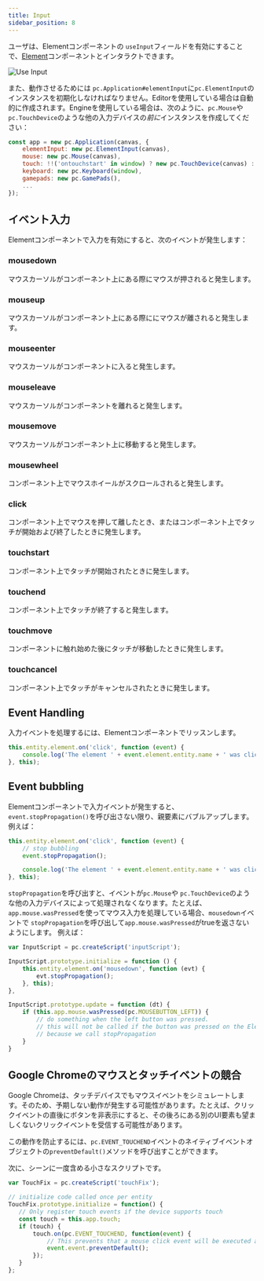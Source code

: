 ```yaml
---
title: Input
sidebar_position: 8
---
```


ユーザは、Elementコンポーネントの `useInput`フィールドを有効にすることで、[Element][1]コンポーネントとインタラクトできます。

![Use Input](/img/user-manual/assets/fonts/use-input.png)

また、動作させるためには `pc.Application#elementInput`に`pc.ElementInput`のインスタンスを初期化しなければなりません。Editorを使用している場合は自動的に作成されます。Engineを使用している場合は、次のように、`pc.Mouse`や`pc.TouchDevice`のような他の入力デバイスの*前に*インスタンスを作成してください：

```javascript
const app = new pc.Application(canvas, {
    elementInput: new pc.ElementInput(canvas),
    mouse: new pc.Mouse(canvas),
    touch: !!('ontouchstart' in window) ? new pc.TouchDevice(canvas) : null,
    keyboard: new pc.Keyboard(window),
    gamepads: new pc.GamePads(),
    ...
});
```

## イベント入力

Elementコンポーネントで入力を有効にすると、次のイベントが発生します：

### mousedown

マウスカーソルがコンポーネント上にある際にマウスが押されると発生します。

### mouseup

マウスカーソルがコンポーネント上にある際ににマウスが離されると発生します。

### mouseenter

マウスカーソルがコンポーネントに入ると発生します。

### mouseleave

マウスカーソルがコンポーネントを離れると発生します。

### mousemove

マウスカーソルがコンポーネント上に移動すると発生します。

### mousewheel

コンポーネント上でマウスホイールがスクロールされると発生します。

### click

コンポーネント上でマウスを押して離したとき、またはコンポーネント上でタッチが開始および終了したときに発生します。

### touchstart

コンポーネント上でタッチが開始されたときに発生します。

### touchend

コンポーネント上でタッチが終了すると発生します。

### touchmove

コンポーネントに触れ始めた後にタッチが移動したときに発生します。

### touchcancel

コンポーネント上でタッチがキャンセルされたときに発生します。

## Event Handling

入力イベントを処理するには、Elementコンポーネントでリッスンします。

```javascript
this.entity.element.on('click', function (event) {
    console.log('The element ' + event.element.entity.name + ' was clicked.');
}, this);
```

## Event bubbling

Elementコンポーネントで入力イベントが発生すると、 `event.stopPropagation()`を呼び出さない限り、親要素にバブルアップします。 例えば：

```javascript
this.entity.element.on('click', function (event) {
    // stop bubbling
    event.stopPropagation();

    console.log('The element ' + event.element.entity.name + ' was clicked.');
}, this);
```

`stopPropagation`を呼び出すと、イベントが`pc.Mouse`や `pc.TouchDevice`のような他の入力デバイスによって処理されなくなります。たとえば、`app.mouse.wasPressed`を使ってマウス入力を処理している場合、`mousedown`イベントで `stopPropagation`を呼び出して`app.mouse.wasPressed`がtrueを返さないようにします。 例えば：

```javascript
var InputScript = pc.createScript('inputScript');

InputScript.prototype.initialize = function () {
    this.entity.element.on('mousedown', function (evt) {
        evt.stopPropagation();
    }, this);
},

InputScript.prototype.update = function (dt) {
    if (this.app.mouse.wasPressed(pc.MOUSEBUTTON_LEFT)) {
        // do something when the left button was pressed.
        // this will not be called if the button was pressed on the Element
        // because we call stopPropagation
    }
}
```

## Google Chromeのマウスとタッチイベントの競合

Google Chromeは、タッチデバイスでもマウスイベントをシミュレートします。そのため、予期しない動作が発生する可能性があります。たとえば、クリックイベントの直後にボタンを非表示にすると、その後ろにある別のUI要素も望ましくないクリックイベントを受信する可能性があります。

この動作を防止するには、```pc.EVENT_TOUCHEND```イベントのネイティブイベントオブジェクトの```preventDefault()```メソッドを呼び出すことができます。

次に、シーンに一度含める小さなスクリプトです。

 ```javascript
var TouchFix = pc.createScript('touchFix');

// initialize code called once per entity
TouchFix.prototype.initialize = function() {
    // Only register touch events if the device supports touch
    const touch = this.app.touch;
    if (touch) {
        touch.on(pc.EVENT_TOUCHEND, function(event) {
            // This prevents that a mouse click event will be executed after a touch event.
            event.event.preventDefault();
        });
    }
};
```

[1]: /user-manual/scenes/components/element/
